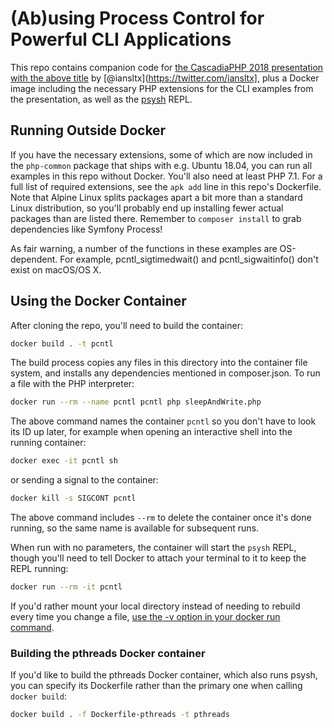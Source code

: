 # (Ab)using Process Control for Powerful CLI Applications

This repo contains companion code for [the CascadiaPHP 2018 presentation with the above title](https://ian.im/pcntl18) by [@iansltx](https://twitter.com/iansltx], plus a Docker image including the necessary PHP extensions for the CLI examples from the presentation, as well as the [psysh](https://psysh.org/) REPL.

## Running Outside Docker

If you have the necessary extensions, some of which are now included in the `php-common` package that ships with e.g. Ubuntu 18.04, you can run all examples in this repo without Docker. You'll also need at least PHP 7.1. For a full list of required extensions, see the `apk add` line in this repo's Dockerfile. Note that Alpine Linux splits packages apart a bit more than a standard Linux distribution, so you'll probably end up installing fewer actual packages than are listed there. Remember to `composer install` to grab dependencies like Symfony Process!

As fair warning, a number of the functions in these examples are OS-dependent. For example,  pcntl_sigtimedwait() and pcntl_sigwaitinfo() don't exist on macOS/OS X.

## Using the Docker Container

After cloning the repo, you'll need to build the container:

```bash
docker build . -t pcntl
```

The build process copies any files in this directory into the container file system, and installs any dependencies mentioned in composer.json. To run a file with the PHP interpreter:

```bash
docker run --rm --name pcntl pcntl php sleepAndWrite.php
```

The above command names the container `pcntl` so you don't have to look its ID up later, for example when opening an interactive shell into the running container:

```bash
docker exec -it pcntl sh
```

or sending a signal to the container:

```bash
docker kill -s SIGCONT pcntl
```

The above command includes `--rm` to delete the container once it's done running, so the same name is available for subsequent runs.

When run with no parameters, the container will start the `psysh` REPL, though you'll need to tell Docker to attach your terminal to it to keep the REPL running:

```bash
docker run --rm -it pcntl
```

If you'd rather mount your local directory instead of needing to rebuild every time you change a file, [use the -v option in your docker run command](https://docs.docker.com/engine/reference/commandline/run/#mount-volume--v---read-only).

### Building the pthreads Docker container

If you'd like to build the pthreads Docker container, which also runs psysh, you can specify its Dockerfile rather than the primary one when calling `docker build`:

```bash
docker build . -f Dockerfile-pthreads -t pthreads
````
